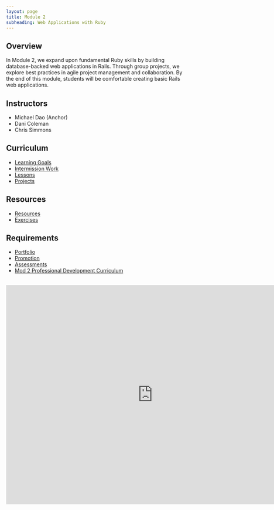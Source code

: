 ```yaml
---
layout: page
title: Module 2
subheading: Web Applications with Ruby
---
```


## Overview

In Module 2, we expand upon fundamental Ruby skills by building database-backed web applications in Rails. Through group projects, we explore best practices in agile project management and collaboration. By the end of this module, students will be comfortable creating basic Rails web applications.

## Instructors

* Michael Dao (Anchor)
* Dani Coleman
* Chris Simmons

## Curriculum

* [Learning Goals](./success/learning_goals)
* [Intermission Work](./intermission_work)
* [Lessons](./lessons)
* [Projects](projects/index)

## Resources
* [Resources](./resources)
* [Exercises](./exercises)

## Requirements
* [Portfolio](./portfolios/portfolio_requirements)
* [Promotion](./success/promotion)
* [Assessments](./success/assessments)
* [Mod 2 Professional Development Curriculum](https://careerdev.turing.edu/module_two/)

<br>

<iframe src="https://calendar.google.com/calendar/embed?mode=week&src=casimircreative.com_rps2hg1nfqjih4rcl3gl6s4lpk%40group.calendar.google.com&ctz=America/Denver" style="border: 0" width="800" height="600" frameborder="0" scrolling="no"></iframe>
